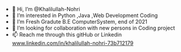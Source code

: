 - 👋 Hi, I’m @Khalilullah-Nohri
- 👀 I’m interested in Python ,Java ,Web Development Coding
- 🌱 I’m Fresh Gradute B.E ComputerSystem, end of 2021 
- 💞️ I’m looking for collaboration with new persons in Coding project
- 📫 Reach me through this gitHub or Linkedin www.linkedin.com/in/khalilullah-nohri-73b712179

<!---
Khalilullah-Nohri/Khalilullah-Nohri is a ✨ special ✨ repository because its `README.md` (this file) appears on your GitHub profile.
You can click the Preview link to take a look at your changes.
--->
